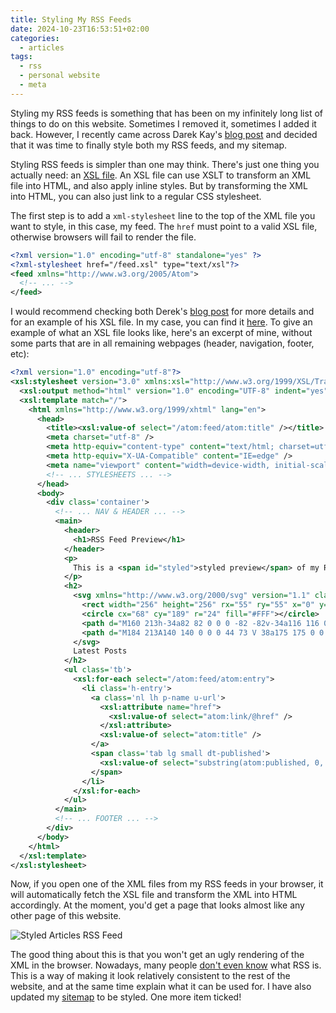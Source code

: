 ```yaml
---
title: Styling My RSS Feeds
date: 2024-10-23T16:53:51+02:00
categories:
  - articles
tags:
  - rss
  - personal website
  - meta
---
```


Styling my RSS feeds is something that has been on my infinitely long list of things to do on this website. Sometimes I removed it, sometimes I added it back. However, I recently came across Darek Kay's [blog post](https://darekkay.com/blog/rss-styling/) and decided that it was time to finally style both my RSS feeds, and my sitemap.

<!--more-->

Styling RSS feeds is simpler than one may think. There's just one thing you actually need: an [XSL file](https://www.w3.org/Style/XSL/WhatIsXSL.html). An XSL file can use XSLT to transform an XML file into HTML, and also apply inline styles. But by transforming the XML into HTML, you can also just link to a regular CSS stylesheet.

The first step is to add a `xml-stylesheet` line to the top of the XML file you want to style, in this case, my feed. The `href` must point to a valid XSL file, otherwise browsers will fail to render the file.

```xml
<?xml version="1.0" encoding="utf-8" standalone="yes" ?>
<?xml-stylesheet href="/feed.xsl" type="text/xsl"?>
<feed xmlns="http://www.w3.org/2005/Atom">
  <!-- ... -->
</feed>
```

I would recommend checking both Derek's [blog post](https://darekkay.com/blog/rss-styling/) for more details and for an example of his XSL file. In my case, you can find it [here](/feed.xsl). To give an example of what an XSL file looks like, here's an excerpt of mine, without some parts that are in all remaining webpages (header, navigation, footer, etc):

```xml
<?xml version="1.0" encoding="utf-8"?>
<xsl:stylesheet version="3.0" xmlns:xsl="http://www.w3.org/1999/XSL/Transform" xmlns:atom="http://www.w3.org/2005/Atom">
  <xsl:output method="html" version="1.0" encoding="UTF-8" indent="yes" />
  <xsl:template match="/">
    <html xmlns="http://www.w3.org/1999/xhtml" lang="en">
      <head>
        <title><xsl:value-of select="/atom:feed/atom:title" /></title>
        <meta charset="utf-8" />
        <meta http-equiv="content-type" content="text/html; charset=utf-8" />
        <meta http-equiv="X-UA-Compatible" content="IE=edge" />
        <meta name="viewport" content="width=device-width, initial-scale=1" />
        <!-- ... STYLESHEETS ... -->
      </head>
      <body>
        <div class='container'>
          <!-- ... NAV & HEADER ... -->
          <main>
            <header>
              <h1>RSS Feed Preview</h1>
            </header>
            <p>
              This is a <span id="styled">styled preview</span> of my RSS feed. You can subscribe to it by copying the URL in the address bar into your newsreader. Personally, I use Miniflux and NetNewsWire, but there's hundreds of alternatives. Just visit <a href="https://aboutfeeds.com/">About Feeds</a> to learn more and get started.
            </p>
            <h2>
              <svg xmlns="http://www.w3.org/2000/svg" version="1.1" class="icon" viewBox="0 0 256 256">
                <rect width="256" height="256" rx="55" ry="55" x="0" y="0" fill="#FF7C33"></rect>
                <circle cx="68" cy="189" r="24" fill="#FFF"></circle>
                <path d="M160 213h-34a82 82 0 0 0 -82 -82v-34a116 116 0 0 1 116 116z" fill="#FFF"></path>
                <path d="M184 213A140 140 0 0 0 44 73 V 38a175 175 0 0 1 175 175z" fill="#FFF"></path>
              </svg>
              Latest Posts
            </h2>
            <ul class='tb'>
              <xsl:for-each select="/atom:feed/atom:entry">
                <li class='h-entry'>
                  <a class='nl lh p-name u-url'>
                    <xsl:attribute name="href">
                      <xsl:value-of select="atom:link/@href" />
                    </xsl:attribute>
                    <xsl:value-of select="atom:title" />
                  </a>
                  <span class='tab lg small dt-published'>
                    <xsl:value-of select="substring(atom:published, 0, 11)" />
                  </span>
                </li>
              </xsl:for-each>
            </ul>
          </main>
          <!-- ... FOOTER ... -->
        </div>
      </body>
    </html>
  </xsl:template>
</xsl:stylesheet>
```

Now, if you open one of the XML files from my RSS feeds in your browser, it will automatically fetch the XSL file and transform the XML into HTML accordingly. At the moment, you'd get a page that looks almost like any other page of this website.

![Styled Articles RSS Feed](cdn:/2024-10-feed)

The good thing about this is that you won't get an ugly rendering of the XML in the browser. Nowadays, many people [don't even know](https://thepcspy.com/read/what-happened-to-rss/) what RSS is. This is a way of making it look relatively consistent to the rest of the website, and at the same time explain what it can be used for. I have also updated my [sitemap](/sitemap.xml) to be styled. One more item ticked!
